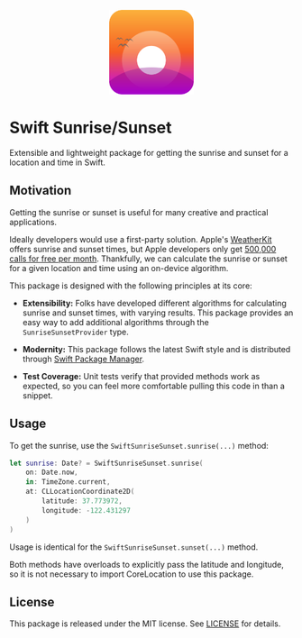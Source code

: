 <p align="center">
<img src="logo.svg" height="150" max-width="80%" alt="Logo showing the Sun rising over a mountain with birds flying in the foreground"/>
</p>

# Swift Sunrise/Sunset

Extensible and lightweight package for getting the sunrise and sunset for a location and time in Swift.

## Motivation

Getting the sunrise or sunset is useful for many creative and practical applications.

Ideally developers would use a first-party solution. Apple's [WeatherKit][WeatherKit] offers sunrise and sunset times, but Apple developers only get [500,000 calls for free per month][WeatherKitFreeAmount]. Thankfully, we can calculate the sunrise or sunset for a given location and time using an on-device algorithm.

This package is designed with the following principles at its core:

* **Extensibility:** Folks have developed different algorithms for calculating sunrise and sunset times, with varying results. This package provides an easy way to add additional algorithms through the `SunriseSunsetProvider` type.

* **Modernity:** This package follows the latest Swift style and is distributed through [Swift Package Manager][SPM]. 

* **Test Coverage:** Unit tests verify that provided methods work as expected, so you can feel more comfortable pulling this code in than a snippet.

## Usage

To get the sunrise, use the `SwiftSunriseSunset.sunrise(...)` method:

```swift
let sunrise: Date? = SwiftSunriseSunset.sunrise(
    on: Date.now,
    in: TimeZone.current,
    at: CLLocationCoordinate2D(
        latitude: 37.773972, 
        longitude: -122.431297
    )
)
```

Usage is identical for the `SwiftSunriseSunset.sunset(...)` method. 

Both methods have overloads to explicitly pass the latitude and longitude, so it is not necessary to import CoreLocation to use this package.

## License

This package is released under the MIT license. See [LICENSE](LICENSE) for details.

[WeatherKit]: https://developer.apple.com/documentation/weatherkit/sunevents/sunrise
[WeatherKitFreeAmount]: https://developer.apple.com/weatherkit/get-started/
[SPM]: https://www.swift.org/documentation/package-manager/